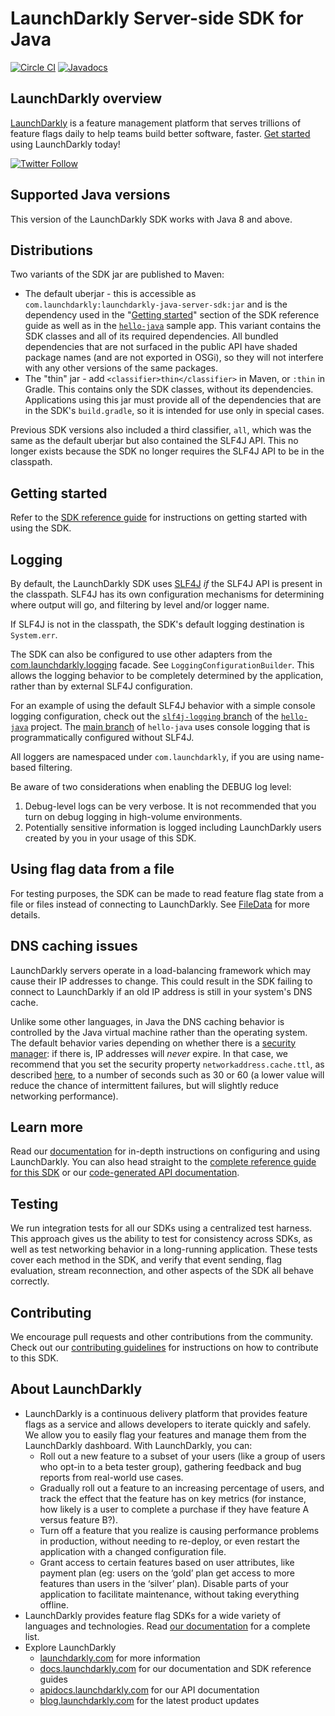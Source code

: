 # LaunchDarkly Server-side SDK for Java

[![Circle CI](https://circleci.com/gh/launchdarkly/java-server-sdk.svg?style=shield)](https://circleci.com/gh/launchdarkly/java-server-sdk)
[![Javadocs](http://javadoc.io/badge/com.launchdarkly/launchdarkly-java-server-sdk.svg)](http://javadoc.io/doc/com.launchdarkly/launchdarkly-java-server-sdk)

## LaunchDarkly overview

[LaunchDarkly](https://www.launchdarkly.com) is a feature management platform that serves trillions of feature flags daily to help teams build better software, faster. [Get started](https://docs.launchdarkly.com/home/getting-started) using LaunchDarkly today!
 
[![Twitter Follow](https://img.shields.io/twitter/follow/launchdarkly.svg?style=social&label=Follow&maxAge=2592000)](https://twitter.com/intent/follow?screen_name=launchdarkly)

## Supported Java versions

This version of the LaunchDarkly SDK works with Java 8 and above.

## Distributions

Two variants of the SDK jar are published to Maven:

* The default uberjar - this is accessible as `com.launchdarkly:launchdarkly-java-server-sdk:jar` and is the dependency used in the "[Getting started](https://docs.launchdarkly.com/sdk/server-side/java#getting-started)" section of the SDK reference guide as well as in the [`hello-java`](https://github.com/launchdarkly/hello-java) sample app. This variant contains the SDK classes and all of its required dependencies. All bundled dependencies that are not surfaced in the public API have shaded package names (and are not exported in OSGi), so they will not interfere with any other versions of the same packages.
* The "thin" jar - add `<classifier>thin</classifier>` in Maven, or `:thin` in Gradle. This contains only the SDK classes, without its dependencies. Applications using this jar must provide all of the dependencies that are in the SDK's `build.gradle`, so it is intended for use only in special cases.

Previous SDK versions also included a third classifier, `all`, which was the same as the default uberjar but also contained the SLF4J API. This no longer exists because the SDK no longer requires the SLF4J API to be in the classpath.

## Getting started

Refer to the [SDK reference guide](https://docs.launchdarkly.com/sdk/server-side/java#getting-started) for instructions on getting started with using the SDK.

## Logging

By default, the LaunchDarkly SDK uses [SLF4J](https://www.slf4j.org/) _if_ the SLF4J API is present in the classpath. SLF4J has its own configuration mechanisms for determining where output will go, and filtering by level and/or logger name.

If SLF4J is not in the classpath, the SDK's default logging destination is `System.err`.

The SDK can also be configured to use other adapters from the [com.launchdarkly.logging](https://github.com/launchdarkly/java-logging) facade. See `LoggingConfigurationBuilder`. This allows the logging behavior to be completely determined by the application, rather than by external SLF4J configuration.

For an example of using the default SLF4J behavior with a simple console logging configuration, check out the [`slf4j-logging` branch](https://github.com/launchdarkly/hello-java/tree/slf4j-logging) of the [`hello-java`](https://github.com/launchdarkly/hello-java) project. The [main branch](https://github.com/launchdarkly/hello-java) of `hello-java` uses console logging that is programmatically configured without SLF4J.

All loggers are namespaced under `com.launchdarkly`, if you are using name-based filtering.

Be aware of two considerations when enabling the DEBUG log level:
1. Debug-level logs can be very verbose. It is not recommended that you turn on debug logging in high-volume environments.
1. Potentially sensitive information is logged including LaunchDarkly users created by you in your usage of this SDK.

## Using flag data from a file

For testing purposes, the SDK can be made to read feature flag state from a file or files instead of connecting to LaunchDarkly. See <a href="https://javadoc.io/doc/com.launchdarkly/launchdarkly-java-server-sdk/latest/com/launchdarkly/sdk/server/integrations/FileData.html">FileData</a> for more details.

## DNS caching issues

LaunchDarkly servers operate in a load-balancing framework which may cause their IP addresses to change. This could result in the SDK failing to connect to LaunchDarkly if an old IP address is still in your system's DNS cache.

Unlike some other languages, in Java the DNS caching behavior is controlled by the Java virtual machine rather than the operating system. The default behavior varies depending on whether there is a [security manager](https://docs.oracle.com/javase/tutorial/essential/environment/security.html): if there is, IP addresses will _never_ expire. In that case, we recommend that you set the security property `networkaddress.cache.ttl`, as described [here](https://docs.aws.amazon.com/sdk-for-java/v1/developer-guide/java-dg-jvm-ttl.html), to a number of seconds such as 30 or 60 (a lower value will reduce the chance of intermittent failures, but will slightly reduce networking performance).

## Learn more

Read our [documentation](https://docs.launchdarkly.com) for in-depth instructions on configuring and using LaunchDarkly. You can also head straight to the [complete reference guide for this SDK](https://docs.launchdarkly.com/docs/java-sdk-reference) or our [code-generated API documentation](https://launchdarkly.github.io/java-server-sdk/).

## Testing

We run integration tests for all our SDKs using a centralized test harness. This approach gives us the ability to test for consistency across SDKs, as well as test networking behavior in a long-running application. These tests cover each method in the SDK, and verify that event sending, flag evaluation, stream reconnection, and other aspects of the SDK all behave correctly.

## Contributing

We encourage pull requests and other contributions from the community. Check out our [contributing guidelines](CONTRIBUTING.md) for instructions on how to contribute to this SDK.

## About LaunchDarkly

* LaunchDarkly is a continuous delivery platform that provides feature flags as a service and allows developers to iterate quickly and safely. We allow you to easily flag your features and manage them from the LaunchDarkly dashboard.  With LaunchDarkly, you can:
    * Roll out a new feature to a subset of your users (like a group of users who opt-in to a beta tester group), gathering feedback and bug reports from real-world use cases.
    * Gradually roll out a feature to an increasing percentage of users, and track the effect that the feature has on key metrics (for instance, how likely is a user to complete a purchase if they have feature A versus feature B?).
    * Turn off a feature that you realize is causing performance problems in production, without needing to re-deploy, or even restart the application with a changed configuration file.
    * Grant access to certain features based on user attributes, like payment plan (eg: users on the ‘gold’ plan get access to more features than users in the ‘silver’ plan). Disable parts of your application to facilitate maintenance, without taking everything offline.
* LaunchDarkly provides feature flag SDKs for a wide variety of languages and technologies. Read [our documentation](https://docs.launchdarkly.com/sdk) for a complete list.
* Explore LaunchDarkly
    * [launchdarkly.com](https://www.launchdarkly.com/ "LaunchDarkly Main Website") for more information
    * [docs.launchdarkly.com](https://docs.launchdarkly.com/  "LaunchDarkly Documentation") for our documentation and SDK reference guides
    * [apidocs.launchdarkly.com](https://apidocs.launchdarkly.com/  "LaunchDarkly API Documentation") for our API documentation
    * [blog.launchdarkly.com](https://blog.launchdarkly.com/  "LaunchDarkly Blog Documentation") for the latest product updates
